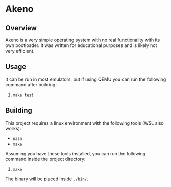 # Akeno

## Overview

Akeno is a very simple operating system with no real functionality with its own bootloader. It was written for educational purposes and is likely not very efficient.

## Usage

It can be run in most emulators, but if using QEMU you can run the following command after building:
1. `make test`

## Building

This project requires a linux environment with the following tools (WSL also works):
- `nasm`
- `make`

Assuming you have these tools installed, you can run the following command inside the project directory:
1. `make`

The binary will be placed inside `./bin/`.